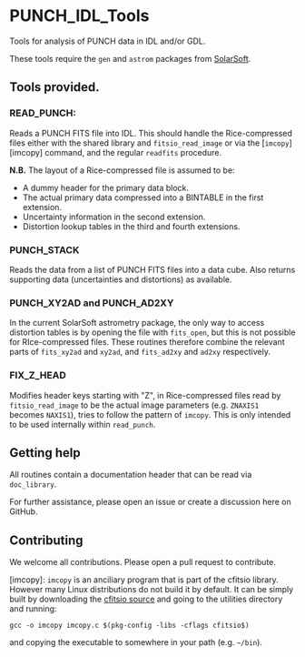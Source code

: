 # PUNCH_IDL_Tools
Tools for analysis of PUNCH data in IDL and/or GDL.

These tools require the `gen` and `astrom` packages from
[SolarSoft](https://www.lmsal.com/solarsoft/).

## Tools provided.

### READ_PUNCH:

Reads a PUNCH FITS file into IDL. This should handle the
Rice-compressed files either with the shared library and
`fitsio_read_image` or via the [`imcopy`][imcopy] command, and the
regular `readfits` procedure.

**N.B.** The layout of a Rice-compressed file is assumed to be:

* A dummy header for the primary data block.
* The actual primary data compressed into a BINTABLE in the first
extension.
* Uncertainty information in the second extension.
* Distortion lookup tables in the third and fourth extensions.


### PUNCH_STACK

Reads the data from a list of PUNCH FITS files into a data cube. Also
returns supporting data (uncertainties and distortions) as available.

### PUNCH_XY2AD and PUNCH_AD2XY

In the current SolarSoft astrometry package, the only way to access
distortion tables is by opening the file with `fits_open`, but this is
not possible for RIce-compressed files. These routines therefore
combine the relevant parts of `fits_xy2ad` and `xy2ad`, and
`fits_ad2xy` and `ad2xy` respectively.

### FIX_Z_HEAD

Modifies header keys starting with "Z", in Rice-compressed files read
by `fitsio_read_image` to be the actual image parameters
(e.g. `ZNAXIS1` becomes `NAXIS1`), tries to follow the pattern of
`imcopy`. This is only intended to be used internally within
`read_punch`.


## Getting help

All routines contain a documentation header that can be read via
`doc_library`.

For further assistance, please open an issue or create a discussion
here on GitHub.

## Contributing
We welcome all contributions. Please open a pull request to contribute.

[imcopy]: `imcopy` is an anciliary program that is part of the cfitsio
library. However many Linux distributions do not build it by
default. It can be simply built by downloading the [cfitsio
source](https://heasarc.gsfc.nasa.gov/fitsio/) and 
going to the utilities directory and running:
```
gcc -o imcopy imcopy.c $(pkg-config -libs -cflags cfitsio$)
```
and copying the executable to somewhere in your path (e.g. `~/bin`).
